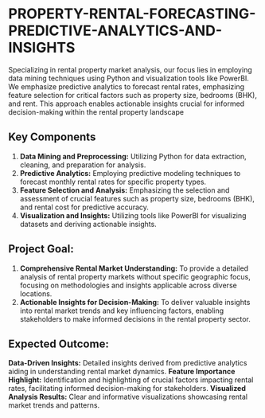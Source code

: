 # PROPERTY-RENTAL-FORECASTING-PREDICTIVE-ANALYTICS-AND-INSIGHTS
Specializing in rental property market analysis, our focus lies in employing data mining techniques using Python and visualization tools like PowerBI. We emphasize predictive analytics to forecast rental rates, emphasizing feature selection for critical factors such as property size, bedrooms (BHK), and rent. This approach enables actionable insights crucial for informed decision-making within the rental property landscape

## Key Components
1. **Data Mining and Preprocessing:** Utilizing Python for data extraction, cleaning, and preparation for analysis.
2. **Predictive Analytics:** Employing predictive modeling techniques to forecast monthly rental rates for specific property types.
3. **Feature Selection and Analysis:** Emphasizing the selection and assessment of crucial features such as property size, bedrooms (BHK), and rental cost for predictive accuracy.
4. **Visualization and Insights:** Utilizing tools like PowerBI for visualizing datasets and deriving actionable insights.

## Project Goal:
1. **Comprehensive Rental Market Understanding:** To provide a detailed analysis of rental property markets without specific geographic focus, focusing on methodologies and insights applicable across diverse locations.
3. **Actionable Insights for Decision-Making:** To deliver valuable insights into rental market trends and key influencing factors, enabling stakeholders to make informed decisions in the rental property sector.


## Expected Outcome:
**Data-Driven Insights:**
Detailed insights derived from predictive analytics aiding in understanding rental market dynamics.
**Feature Importance Highlight:**
Identification and highlighting of crucial factors impacting rental rates, facilitating informed decision-making for stakeholders.
**Visualized Analysis Results:**
Clear and informative visualizations showcasing rental market trends and patterns.
